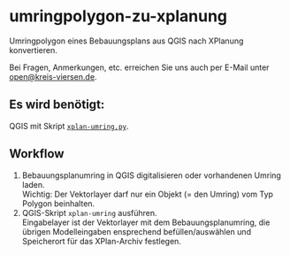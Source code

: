 # umringpolygon-zu-xplanung
Umringpolygon eines Bebauungsplans aus QGIS nach XPlanung konvertieren.

Bei Fragen, Anmerkungen, etc. erreichen Sie uns auch per E-Mail unter [open@kreis-viersen.de](mailto:open@kreis-viersen.de?subject=umringpolygon-zu-xplanung).

## Es wird benötigt:
QGIS mit Skript [`xplan-umring.py`](https://kreis-viersen.github.io/umringpolygon-zu-xplanung/xplan-umring.py).

## Workflow

1. Bebauungsplanumring in QGIS digitalisieren oder vorhandenen Umring laden.<br>Wichtig: Der Vektorlayer darf nur ein Objekt (= den Umring) vom Typ Polygon beinhalten.
2. QGIS-Skript `xplan-umring` ausführen.<br>Eingabelayer ist der Vektorlayer mit dem Bebauungsplanumring, die übrigen Modelleingaben ensprechend befüllen/auswählen und Speicherort für das XPlan-Archiv festlegen.
